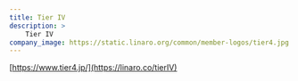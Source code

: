 ```yaml
---
title: Tier IV
description: >
    Tier IV
company_image: https://static.linaro.org/common/member-logos/tier4.jpg
---
```

[https://www.tier4.jp/](https://linaro.co/tierIV)
